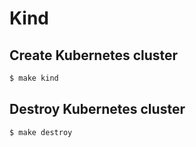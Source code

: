 # Kind

## Create Kubernetes cluster

```bash
$ make kind
```

## Destroy Kubernetes cluster

```bash
$ make destroy
```
